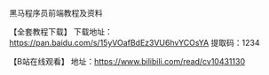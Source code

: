 黑马程序员前端教程及资料

【全套教程下载】
下载地址：https://pan.baidu.com/s/15yVOafBdEz3VU6hvYCOsYA
提取码：1234

【B站在线观看】
地址：https://www.bilibili.com/read/cv10431130